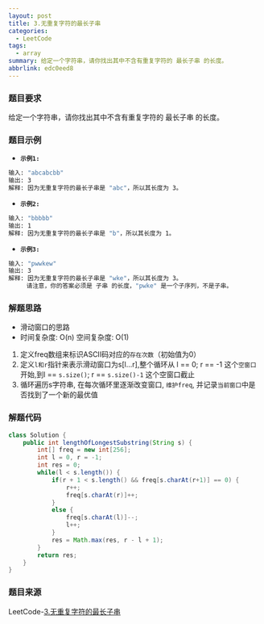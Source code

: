 ```yaml
---
layout: post
title: 3.无重复字符的最长子串
categories:
  - LeetCode
tags:
  - array
summary: 给定一个字符串，请你找出其中不含有重复字符的 最长子串 的长度。
abbrlink: edc0eed8
---
```


### 题目要求
给定一个字符串，请你找出其中不含有重复字符的 最长子串 的长度。

### 题目示例
- **`示例1: `** 
```sh
输入: "abcabcbb"
输出: 3 
解释: 因为无重复字符的最长子串是 "abc"，所以其长度为 3。
```

- **`示例2: `** 
```sh
输入: "bbbbb"
输出: 1
解释: 因为无重复字符的最长子串是 "b"，所以其长度为 1。
```

- **`示例3: `** 
```sh
输入: "pwwkew"
输出: 3
解释: 因为无重复字符的最长子串是 "wke"，所以其长度为 3。
     请注意，你的答案必须是 子串 的长度，"pwke" 是一个子序列，不是子串。
```

### 解题思路
- 滑动窗口的思路 
- 时间复杂度: O(n)  空间复杂度: O(1)

1. 定义freq数组来标识ASCII码对应的`存在次数`（初始值为0）
1. 定义`l和r`指针来表示滑动窗口为s[l...r],整个循环从 l == 0; r == -1 这个`空窗口`开始,到l == `s.size()`; r == `s.size()-1` 这个空窗口截止
1. 循环遍历s字符串, 在每次循环里逐渐改变窗口, `维护freq`, 并记录`当前窗口`中是否找到了一个新的最优值

### 解题代码
```java
class Solution {
    public int lengthOfLongestSubstring(String s) {
        int[] freq = new int[256];
        int l = 0, r = -1;
        int res = 0;
        while(l < s.length()) {
            if(r + 1 < s.length() && freq[s.charAt(r+1)] == 0) {
                r++;
                freq[s.charAt(r)]++;
            }
            else {
                freq[s.charAt(l)]--;
                l++;
            }
            res = Math.max(res, r - l + 1);
        }
        return res;
    }
}
```

### 题目来源
LeetCode-[3.无重复字符的最长子串](https://leetcode-cn.com/problems/longest-substring-without-repeating-characters/)
